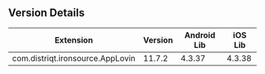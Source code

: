 ## Version Details

| Extension | Version | Android Lib | iOS Lib |
| --- | --- | --- | --- |
| com.distriqt.ironsource.AppLovin | 11.7.2 | 4.3.37 | 4.3.38 |
